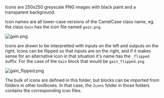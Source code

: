 Icons are 250x250 greyscale PNG images with black paint and a transparent background.

Icon names are all lower-case versions of the CamelCase class name, eg. the class `Gain` has the icon file named `gain.png`.

![gain.png](https://github.com/petercorke/bdsim/blob/master/bdsim/blocks/Icons/gain.png)

Icons are drawn to be interpretted with inputs on the left and outputs on the right.  Icons can be flipped so that inputs are on the right, and
if it makes sense for an alternative icon in that situation it's name has the `_flipped` suffix.  For the case of the `Gain` block that would be
`gain_flipped.png`

![gain_flipped.png](https://github.com/petercorke/bdsim/blob/master/bdsim/blocks/Icons/gain_flipped.png)

The bulk of icons are defined in this folder, but blocks can be imported from folders in other toolboxes.  In that case, the `Icons` folder
in those folders contains the corresponding icon files.
